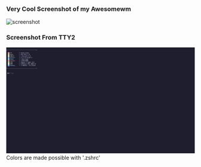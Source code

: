 

### Very Cool Screenshot of my Awesomewm
![screenshot](./user/config/awesome/2d_theme/screenshot.png "Woaa, Amazing!")
 
### Screenshot From TTY2
![screenshot](./adjustments/screenshots/TTY2.png "Fanatical!!")
Colors are made possible with '.zshrc'
